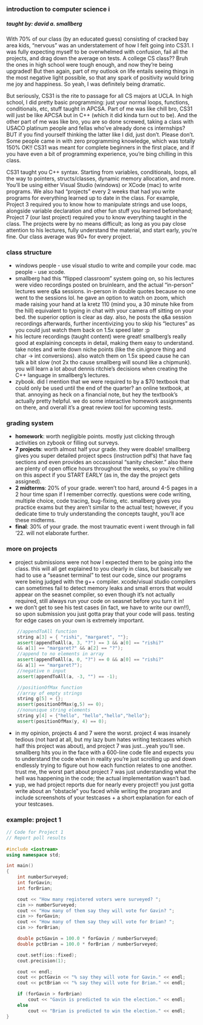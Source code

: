 ### introduction to computer science i
##### taught by: david a. smallberg

With 70% of our class (by an educated guess) consisting of cracked bay area kids, “nervous” was an understatement of how I felt going into CS31. I was fully expecting myself to be overwhelmed with confusion, fail all the projects, and drag down the average on tests. A college CS class?? Bruh the ones in high school were tough enough, and now they’re being upgraded! But then again, part of my outlook on life entails seeing things in the most negative light possible, so that any spark of positivity would bring me joy and happiness. So yeah, I was definitely being dramatic.

But seriously, CS31 is the rite to passage for all CS majors at UCLA. In high school, I did pretty basic programming: just your normal loops, functions, conditionals, etc, stuff taught in APCSA. Part of me was like chill bro, CS31 will just be like APCSA but in C++ (which it did kinda turn out to be). And the other part of me was like bro, you are so done screwed, taking a class with USACO platinum people and fellas who’ve already done cs internships? BUT if you find yourself thinking the latter like I did, just don’t. Please don’t. Some people came in with zero programming knowledge, which was totally 150% OK!! CS31 was meant for complete beginners in the first place, and if you have even a bit of programming experience, you’re bing chilling in this class.

CS31 taught you C++ syntax. Starting from variables, conditionals, loops, all the way to pointers, structs/classes, dynamic memory allocation, and more. You’ll be using either Visual Studio (windows) or XCode (mac) to write programs. We also had “projects” every 2 weeks that had you write programs for everything learned up to date in the class. For example, Project 3 required you to know how to manipulate strings and use loops, alongside variable declaration and other fun stuff you learned beforehand; Project 7 (our last project) required you to know everything taught in the class. The projects were by no means difficult; as long as you pay close attention to his lectures, fully understand the material, and start early, you’re fine. Our class average was 90+ for every project. 

### class structure
- windows people - use visual studio to write and compile your code. mac people - use xcode.
- smallberg had this “flipped classroom” system going on, so his lectures were video recordings posted on bruinlearn, and the actual “in-person” lectures were q&a sessions. in-person in double quotes because no one went to the sessions lol. he gave an option to watch on zoom, which made raising your hand at la kretz 110 (mind you, a 30 minute hike from the hill) equivalent to typing in chat with your camera off sitting on your bed. the superior option is clear as day. also, he posts the q&a session recordings afterwards, further incentivizing you to skip his “lectures” as you could just watch them back on 1.5x speed later :p
- his lecture recordings (taught content) were great! smallberg’s really good at explaining concepts in detail, making them easy to understand. take notes and write down niche points (like the cin.ignore thing and char → int conversions). also watch them on 1.5x speed cause he can talk a bit slow (not 2x tho cause smallberg will sound like a chipmunk). you will learn a lot about dennis ritchie’s decisions when creating the C++ language in smallberg’s lectures.
- zybook. did I mention that we were required to by a $70 textbook that could only be used until the end of the quarter? an online textbook, at that. annoying as heck on a financial note, but hey the textbook’s actually pretty helpful. we do some interactive homework assignments on there, and overall it’s a great review tool for upcoming tests.

### grading system
 - **homework**: worth negligible points. mostly just clicking through activities on zybook or filling out surveys.
 - **7 projects**: worth almost half your grade. they were doable! smallberg gives you super detailed project specs (instruction pdf’s) that have faq sections and even provides an occassional “sanity checker.” also there are plenty of open office hours throughout the weeks, so you’re chilling on this aspect if you START EARLY (as in, the day the project gets assigned).
 - **2 midterms**: 20% of your grade. weren’t too hard, around 4-5 pages in a 2 hour time span if I remember correctly. questions were code writing, multiple choice, code tracing, bug-fixing, etc. smallberg gives you practice exams but they aren’t similar to the actual test; however, if you dedicate time to truly understanding the concepts taught, you’ll ace these midterms.
 - **final**: 30% of your grade. the most traumatic event i went through in fall ‘22. will not elaborate further.

### more on projects
 - project submissions were not how I expected them to be going into the class. this will all get explained to you clearly in class, but basically we had to use a “seasnet terminal” to test our code, since our programs were being judged with the g++ compiler. xcode/visual studio compilers can sometimes fail to detect memory leaks and small errors that would appear on the seasnet compiler, so even though it’s not actually required, still always run your code on seasnet before you turn it in!
 - we don’t get to see his test cases (in fact, we have to write our own!!), so upon submission you just gotta pray that your code will pass. testing for edge cases on your own is extremely important.

```c++
    //appendToAll function
    string a[3] = { "rishi", "margaret", ""};
    assert(appendToAll(a, 3, "?") == 3 && a[0] == "rishi?" 
    && a[1] == "margaret?" && a[2] == "?");
    //append to no elements in array
    assert(appendToAll(a, 0, "?") == 0 && a[0] == "rishi?" 
    && a[1] == "margaret?");
    //negative n input
    assert(appendToAll(a, -3, "") == -1);

    //positionOfMax function
    //array of empty strings
    string g[5] = {};
    assert(positionOfMax(g,5) == 0);
    //nonunique string elements
    string y[4] = {"hello", "hello","hello","hello"};
    assert(positionOfMax(y, 4) == 0);
```
 - in my opinion, projects 4 and 7 were the worst. project 4 was insanely tedious (not hard at all, but my lazy bum hates writing testcases which half this project was about), and project 7 was just…yeah you’ll see. smallberg hits you in the face with a 600-line code file and expects you to understand the code when in reality you’re just scrolling up and down endlessly trying to figure out how each function relates to one another. trust me, the worst part about project 7 was just understanding what the hell was happening in the code; the actual implementation wasn’t bad.
- yup, we had project reports due for nearly every project!! you just gotta write about an “obstacle” you faced while writing the program and include screenshots of your testcases + a short explanation for each of your testcases.

### example: project 1
```c++
// Code for Project 1
// Report poll results
    
#include <iostream>
using namespace std;

int main()
{
    int numberSurveyed;
    int forGavin;
    int forBrian;

    cout << "How many registered voters were surveyed? ";
    cin >> numberSurveyed;
    cout << "How many of them say they will vote for Gavin? ";
    cin >> forGavin;
    cout << "How many of them say they will vote for Brian? ";
    cin >> forBrian;

    double pctGavin = 100.0 * forGavin / numberSurveyed;
    double pctBrian = 100.0 * forBrian / numberSurveyed;

    cout.setf(ios::fixed);
    cout.precision(1);

    cout << endl;
    cout << pctGavin << "% say they will vote for Gavin." << endl;
    cout << pctBrian << "% say they will vote for Brian." << endl;

    if (forGavin > forBrian)
        cout << "Gavin is predicted to win the election." << endl;
    else
        cout << "Brian is predicted to win the election." << endl;
}
```